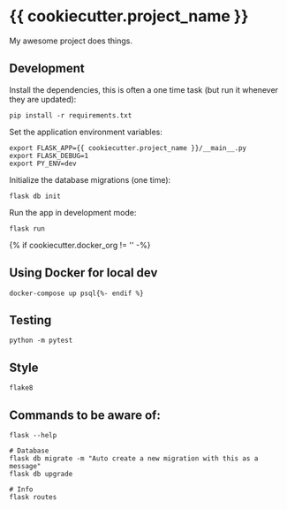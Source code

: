 # {{ cookiecutter.project_name }}

My awesome project does things.

## Development

Install the dependencies, this is often a one time task (but run it whenever they are updated):

    pip install -r requirements.txt

Set the application environment variables:

    export FLASK_APP={{ cookiecutter.project_name }}/__main__.py
    export FLASK_DEBUG=1
    export PY_ENV=dev

Initialize the database migrations (one time):

    flask db init

Run the app in development mode:

    flask run

{% if cookiecutter.docker_org != '' -%}
## Using Docker for local dev

    docker-compose up psql{%- endif %}

## Testing

    python -m pytest

## Style

    flake8

## Commands to be aware of:

    flask --help

    # Database
    flask db migrate -m "Auto create a new migration with this as a message"
    flask db upgrade

    # Info
    flask routes

